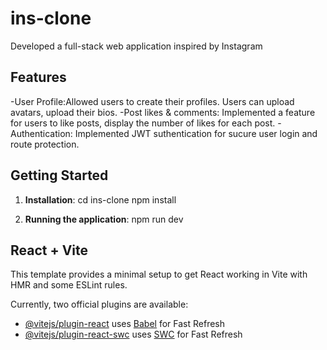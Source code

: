# ins-clone
Developed a full-stack web application inspired by Instagram

## Features

-User Profile:Allowed users to create their profiles. Users can upload avatars, upload their bios.
-Post likes & comments: Implemented a feature for users to like posts, display the number of likes for each post.
-Authentication: Implemented JWT suthentication for sucure user login and route protection.

## Getting Started

1. **Installation**:
   cd ins-clone
   npm install

2.  **Running the application**:
   npm run dev

## React + Vite

This template provides a minimal setup to get React working in Vite with HMR and some ESLint rules.

Currently, two official plugins are available:

- [@vitejs/plugin-react](https://github.com/vitejs/vite-plugin-react/blob/main/packages/plugin-react/README.md) uses [Babel](https://babeljs.io/) for Fast Refresh
- [@vitejs/plugin-react-swc](https://github.com/vitejs/vite-plugin-react-swc) uses [SWC](https://swc.rs/) for Fast Refresh
